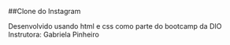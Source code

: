 ##Clone do Instagram

Desenvolvido usando html e css como parte do bootcamp da DIO
Instrutora: Gabriela Pinheiro